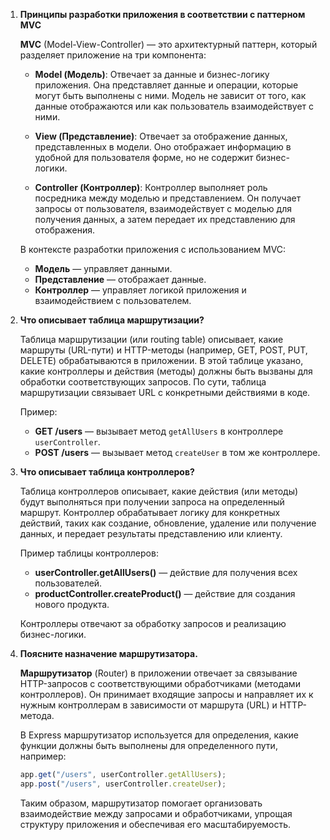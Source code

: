 1. **Принципы разработки приложения в соответствии с паттерном MVC**

   **MVC** (Model-View-Controller) — это архитектурный паттерн, который разделяет приложение на три компонента:

   - **Model (Модель)**: Отвечает за данные и бизнес-логику приложения. Она представляет данные и операции, которые могут быть выполнены с ними. Модель не зависит от того, как данные отображаются или как пользователь взаимодействует с ними.

   - **View (Представление)**: Отвечает за отображение данных, представленных в модели. Оно отображает информацию в удобной для пользователя форме, но не содержит бизнес-логики.

   - **Controller (Контроллер)**: Контроллер выполняет роль посредника между моделью и представлением. Он получает запросы от пользователя, взаимодействует с моделью для получения данных, а затем передает их представлению для отображения.

   В контексте разработки приложения с использованием MVC:

   - **Модель** — управляет данными.
   - **Представление** — отображает данные.
   - **Контроллер** — управляет логикой приложения и взаимодействием с пользователем.

2. **Что описывает таблица маршрутизации?**

   Таблица маршрутизации (или routing table) описывает, какие маршруты (URL-пути) и HTTP-методы (например, GET, POST, PUT, DELETE) обрабатываются в приложении. В этой таблице указано, какие контроллеры и действия (методы) должны быть вызваны для обработки соответствующих запросов. По сути, таблица маршрутизации связывает URL с конкретными действиями в коде.

   Пример:

   - **GET /users** — вызывает метод `getAllUsers` в контроллере `userController`.
   - **POST /users** — вызывает метод `createUser` в том же контроллере.

3. **Что описывает таблица контроллеров?**

   Таблица контроллеров описывает, какие действия (или методы) будут выполняться при получении запроса на определенный маршрут. Контроллер обрабатывает логику для конкретных действий, таких как создание, обновление, удаление или получение данных, и передает результаты представлению или клиенту.

   Пример таблицы контроллеров:

   - **userController.getAllUsers()** — действие для получения всех пользователей.
   - **productController.createProduct()** — действие для создания нового продукта.

   Контроллеры отвечают за обработку запросов и реализацию бизнес-логики.

4. **Поясните назначение маршрутизатора.**

   **Маршрутизатор** (Router) в приложении отвечает за связывание HTTP-запросов с соответствующими обработчиками (методами контроллеров). Он принимает входящие запросы и направляет их к нужным контроллерам в зависимости от маршрута (URL) и HTTP-метода.

   В Express маршрутизатор используется для определения, какие функции должны быть выполнены для определенного пути, например:

   ```javascript
   app.get("/users", userController.getAllUsers);
   app.post("/users", userController.createUser);
   ```

   Таким образом, маршрутизатор помогает организовать взаимодействие между запросами и обработчиками, упрощая структуру приложения и обеспечивая его масштабируемость.
